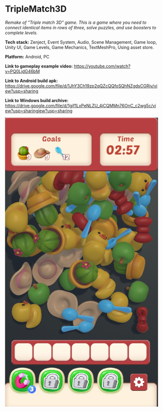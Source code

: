 # TripleMatch3D
 *Remake of "Triple match 3D" game.
This is a game where you need to
connect identical items in rows of three, solve
puzzles, and use boosters to complete levels.*
 

 **Tech stack:** Zenject, Event System, Audio, Scene Management, Game loop, Unity UI, Game Levels, Game Mechanics, TextMeshPro, Using asset store.

 **Platform:** Android, PC 

 **Link to gameplay example video:** https://youtube.com/watch?v=PQ0LjdG46bM

 **Link to Android build apk:** https://drive.google.com/file/d/1JhY3Ch19zp2qQZcQQfoSQhNZgdsCGRjv/view?usp=sharing
 
 **Link to Windows build archive:** https://drive.google.com/file/d/1gif1LxPeNLZU_4iCQMMn76OnC_c2wg5c/view?usp=sharingiew?usp=sharing

![screenshot](/TripleMatch3D.png)
